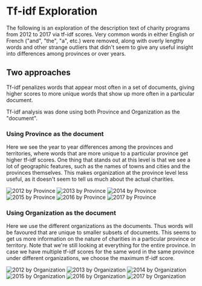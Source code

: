 # Tf-idf Exploration

The following is an exploration of the description text of charity programs from 2012 to 2017 via tf-idf scores. Very common words in either English or French ("and", "the", "a", etc.) were removed, along with overly lengthy words and other strange outliers that didn't seem to give any useful insight into differences among provinces or over years.

## Two approaches

Tf-idf penalizes words that appear most often in a set of documents, giving higher scores to more unique words that show up more often in a particular document.

Tf-idf analysis was done using both Province and Organization as the "document".

### Using Province as the document

Here we see the year to year differences among the provinces and territories, where words that are more unique to a particular province get higher tf-idf scores. One thing that stands out at this level is that we see a lot of geographic features, such as the names of towns and cities and the provinces themselves. This makes organization at the province level less useful, as it doesn't seem to tell us much about the actual charities.

![2012 by Province](plots/tf-idf-provinces-2012-byprovince.png)
![2013 by Province](plots/tf-idf-provinces-2013-byprovince.png)
![2014 by Province](plots/tf-idf-provinces-2014-byprovince.png)
![2015 by Province](plots/tf-idf-provinces-2015-byprovince.png)
![2016 by Province](plots/tf-idf-provinces-2016-byprovince.png)
![2017 by Province](plots/tf-idf-provinces-2017-byprovince.png)

### Using Organization as the document

Here we use the different organizations as the documents. Thus words will be favoured that are unique to smaller subsets of documents. This seems to get us more information on the nature of charities in a particular province or territory. Note that we're still looking at everything for the entire province. In case we have multiple tf-idf scores for the same word in the same province under different organizations, we choose the maximum tf-idf score.

![2012 by Organization](plots/tf-idf-provinces-2012-byorg.png)
![2013 by Organization](plots/tf-idf-provinces-2013-byorg.png)
![2014 by Organization](plots/tf-idf-provinces-2014-byorg.png)
![2015 by Organization](plots/tf-idf-provinces-2015-byorg.png)
![2016 by Organization](plots/tf-idf-provinces-2016-byorg.png)
![2017 by Organization](plots/tf-idf-provinces-2017-byorg.png)